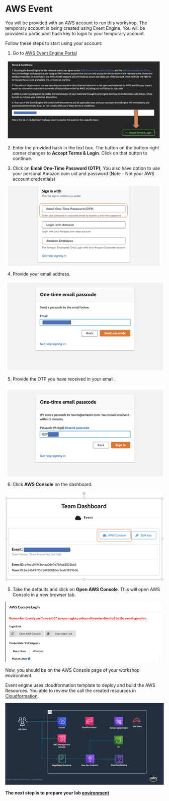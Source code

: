 # AWS Event


You will be provided with an AWS account to run this workshop. The temporary account is being created using Event Engine. You will be provided a participant hash key to login to your temporary account.

Follow these steps to start using your account:

1. Go to [AWS Event Engine Portal](https://dashboard.eventengine.run/)

![Event engine](/static/howtostart/awseevnt/ee.png)

2. Enter the provided hash in the text box. The button on the bottom right corner changes to **Accept Terms & Login**. Click on that button to continue.

3. Click on **Email One-Time Password (OTP)**; You also have option to use your personal Amazon.com uid and password (Note - Not your AWS account credentials)

![Event engine](/static/howtostart/awseevnt/ee2.png)

4. Provide your email address. 

![Event engine](/static/howtostart/awseevnt/ee3.png)

5. Provide the OTP you have received in your email.

![Event engine](/static/howtostart/awseevnt/ee4.png)

6. Click **AWS Console** on the dashboard.

![Event engine](/static/howtostart/awseevnt/ee5.png)

5. Take the defaults and click on **Open AWS Console**. This will open AWS Console in a new browser tab.

![Event engine](/static/howtostart/awseevnt/ee6.png)

Now, you should be on the AWS Console page of your workshop environment. 

Event engine uses cloudformation template to deploy and build the AWS Resources. You able to review the call the created resources in [Cloudformation](https://console.aws.amazon.com/cloudformation/home?#). 

![Event engine cloudformation](/static/howtostart/awseevnt/cloudformation_arch.png)

**The next step is to prepare your lab [environment](/howtostart/awseevnt/s3-and-local-file.html)**


